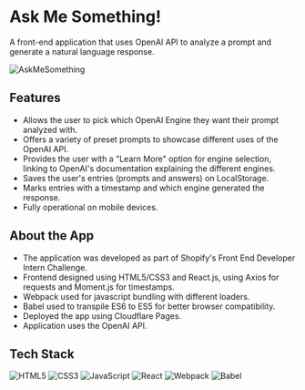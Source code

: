 # Ask Me Something!

A front-end application that uses OpenAI API to analyze a prompt and generate a natural language response.

![AskMeSomething](https://live.staticflickr.com/65535/52088121955_00d689e114_h.jpg)

## Features
- Allows the user to pick which OpenAI Engine they want their prompt analyzed with.
- Offers a variety of preset prompts to showcase different uses of the OpenAI API.
- Provides the user with a "Learn More" option for engine selection, linking to OpenAI's documentation explaining the different engines.
- Saves the user's entries (prompts and answers) on LocalStorage.
- Marks entries with a timestamp and which engine generated the response.
- Fully operational on mobile devices.

## About the App
- The application was developed as part of Shopify's Front End Developer Intern Challenge.
- Frontend designed using HTML5/CSS3 and React.js, using Axios for requests and Moment.js for timestamps.
- Webpack used for javascript bundling with different loaders.
- Babel used to transpile ES6 to ES5 for better browser compatibility.
- Deployed the app using Cloudflare Pages.
- Application uses the OpenAI API.

## Tech Stack
![HTML5](https://img.shields.io/badge/HTML5-E34F26?style=for-the-badge&logo=html5&logoColor=white)
![CSS3](https://img.shields.io/badge/CSS3-1572B6?style=for-the-badge&logo=css3&logoColor=white)
![JavaScript](https://img.shields.io/badge/JavaScript-323330?style=for-the-badge&logo=javascript&logoColor=F7DF1E)
![React](https://img.shields.io/badge/React-20232A?style=for-the-badge&logo=react&logoColor=61DAFB)
![Webpack](https://img.shields.io/badge/Webpack-8DD6F9?style=for-the-badge&logo=Webpack&logoColor=white)
![Babel](https://img.shields.io/badge/Babel-F9DC3E?style=for-the-badge&logo=babel&logoColor=white)
